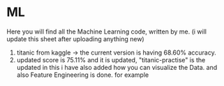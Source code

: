 # ML

Here you will find all the Machine Learning code, written by me. (i will update this sheet after uploading anything new)  
1. titanic from kaggle -> the current version is having 68.60% accuracy.
2. updated score is 75.11% and it is updated, "titanic-practise" is the updated in this i have also added how you can visualize the Data. and also Feature Engineering is done. for example 

